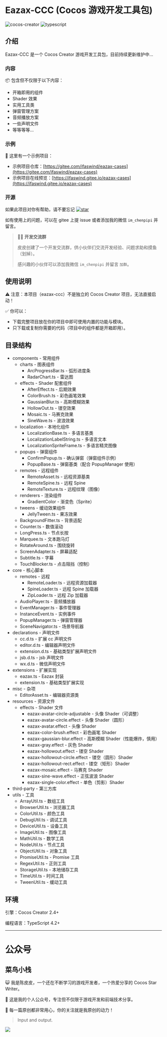 # Eazax-CCC (Cocos 游戏开发工具包)

![cocos-creator](https://img.shields.io/badge/cocos--creator-2.4%2B-blue) ![typescript](https://img.shields.io/badge/typescript-4.2+-blue)

## 介绍

Eazax-CCC 是一个 Cocos Creator 游戏开发工具包，目前持续更新维护中...

### 内容

📦 包含但不仅限于以下内容：

- 开箱即用的组件
- Shader 效果
- 实用工具类
- 弹窗管理方案
- 音频播放方案
- 一些声明文件
- 等等等等...

### 示例

🌰 这里有一个示例项目：

- 示例项目仓库：[https://gitee.com/ifaswind/eazax-cases](https://gitee.com/ifaswind/eazax-cases)
- 示例项目在线预览：[https://ifaswind.gitee.io/eazax-cases](https://ifaswind.gitee.io/eazax-cases)

### 开源

如果此项目对你有帮助，请不要忘记 [![star](https://gitee.com/ifaswind/eazax-ccc/badge/star.svg?theme=dark)](https://gitee.com/ifaswind/eazax-ccc/stargazers)

如有使用上的问题，可以在 gitee 上提 issue 或者添加我的微信 `im_chenpipi` 并留言。

> 👨‍💻 **开发交流群**
> 
> 皮皮创建了一个开发交流群，供小伙伴们交流开发经验、问题求助和摸鱼（划掉）。
> 
> 感兴趣的小伙伴可以添加我微信 `im_chenpipi` 并留言 `加群`。

## 使用说明

⚠️ 注意：本项目（eazax-ccc）不是独立的 Cocos Creator 项目，无法直接启动！

✅ 你可以：

- 下载完整项目放在你的项目中即可使用内置的功能与模块。
- 只下载或复制你需要的代码（项目中的组件都是开箱即用）。

## 目录结构

- components - 常用组件
  - charts - 图表组件
    - ArcProgressBar.ts - 弧形进度条
    - RadarChart.ts - 雷达图
  - effects - Shader 配套组件
    - AfterEffect.ts - 后期效果
    - ColorBrush.ts - 彩色画笔效果
    - GaussianBlur.ts - 高斯模糊效果
    - HollowOut.ts - 镂空效果
    - Mosaic.ts - 马赛克效果
    - SineWave.ts - 波浪效果
  - localization - 本地化组件
    - LocalizationBase.ts - 多语言基类
    - LocalizationLabelString.ts - 多语言文本
    - LocalizationSpriteFrame.ts - 多语言精灵图像
  - popups - 弹窗组件
    - ConfirmPopup.ts - 确认弹窗（弹窗组件示例）
    - PopupBase.ts - 弹窗基类（配合 PopupManager 使用）
  - remotes - 远程组件
    - RemoteAsset.ts - 远程资源基类
    - RemoteSpine.ts - 远程 Spine
    - RemoteTexture.ts - 远程纹理（图像）
  - renderers - 渲染组件
    - GradientColor - 渐变色（Sprite）
  - tweens - 缓动效果组件
    - JellyTween.ts - 果冻效果
  - BackgroundFitter.ts - 背景适配
  - Counter.ts - 数值滚动
  - LongPress.ts - 节点长按
  - Marquee.ts - 文本跑马灯
  - RotateAround.ts - 围绕旋转
  - ScreenAdapter.ts - 屏幕适配
  - Subtitle.ts - 字幕
  - TouchBlocker.ts - 点击阻挡（控制）
- core - 核心脚本
  - remotes - 远程
    - RemoteLoader.ts - 远程资源加载器
    - SpineLoader.ts - 远程 Spine 加载器
    - ZipLoader.ts - 远程 Zip 加载器
  - AudioPlayer.ts - 音频播放器
  - EventManager.ts - 事件管理器
  - InstanceEvent.ts - 实例事件
  - PopupManager.ts - 弹窗管理器
  - SceneNavigator.ts - 场景导航器
- declarations - 声明文件
  - cc.d.ts - 扩展 cc 声明文件
  - editor.d.ts - 编辑器声明文件
  - extension.d.ts - 基础类型扩展声明文件
  - jsb.d.ts - jsb 声明文件
  - wx.d.ts - 微信声明文件
- extensions - 扩展实现
  - eazax.ts - Eazax 封装
  - extension.ts - 基础类型扩展实现
- misc - 杂项
  - EditorAsset.ts - 编辑器资源类
- resources - 资源文件
  - effects - Shader 文件
    - eazax-avatar-circle-adjustable - 头像 Shader（可调整）
    - eazax-avatar-circle.effect - 头像 Shader（圆形）
    - eazax-avatar.effect - 头像 Shader
    - eazax-color-brush.effect - 彩色画笔 Shader
    - eazax-gaussian-blur.effect - 高斯模糊 Shader（性能爆炸，慎用）
    - eazax-gray.effect - 灰色 Shader
    - eazax-hollowout.effect - 镂空 Shader
    - eazax-hollowout-circle.effect - 镂空（圆形）Shader
    - eazax-hollowout-rect.effect - 镂空（矩形）Shader
    - eazax-mosaic.effect - 马赛克 Shader
    - eazax-sine-wave.effect - 正弦波浪 Shader
    - eazax-single-color.effect - 单色（剪影）Shader
- third-party - 第三方库
- utils - 工具
  - ArrayUtil.ts - 数组工具
  - BrowserUtil.ts - 浏览器工具
  - ColorUtil.ts - 颜色工具
  - DebugUtil.ts - 调试工具
  - DeviceUtil.ts - 设备工具
  - ImageUtil.ts - 图像工具
  - MathUtil.ts - 数学工具
  - NodeUtil.ts - 节点工具
  - ObjectUtil.ts - 对象工具
  - PromiseUtil.ts - Promise 工具
  - RegexUtil.ts - 正则工具
  - StorageUtil.ts - 本地储存工具
  - TimeUtil.ts - 时间工具
  - TweenUtil.ts - 缓动工具

## 环境

引擎：Cocos Creator 2.4+

编程语言：TypeScript 4.2+

---

# 公众号

## 菜鸟小栈

😺 我是陈皮皮，一个还在不断学习的游戏开发者，一个热爱分享的 Cocos Star Writer。

🎨 这是我的个人公众号，专注但不仅限于游戏开发和前端技术分享。

💖 每一篇原创都非常用心，你的关注就是我原创的动力！

> Input and output.

![](https://gitee.com/ifaswind/image-storage/raw/master/weixin/official-account.png)